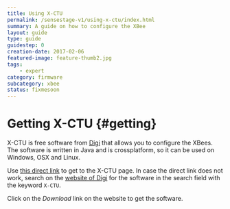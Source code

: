 ```yaml
---
title: Using X-CTU
permalink: /sensestage-v1/using-x-ctu/index.html
summary: A guide on how to configure the XBee
layout: guide
type: guide
guidestep: 0
creation-date: 2017-02-06
featured-image: feature-thumb2.jpg
tags:
    - expert
category: firmware
subcategory: xbee
status: fixmesoon
---
```



# Getting X-CTU {#getting}

X-CTU is free software from [Digi](https://www.digi.com) that allows you to configure the XBees. The software is written in Java and is crossplatform, so it can be used on Windows, OSX and Linux.

Use [this direct link](https://www.digi.com/products/xbee-rf-solutions/xctu-software/xctu) to get to the X-CTU page. In case the direct link does not work, search on the [website of Digi](httsp://www.digi.com) for the software in the search field with the keyword `X-CTU`.

Click on the *Download* link on the website to get the software.
